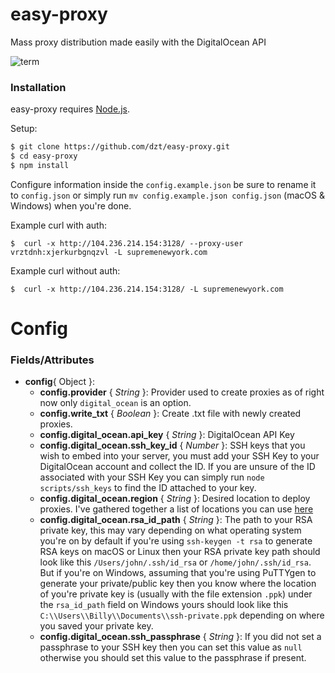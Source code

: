 # easy-proxy
Mass proxy distribution made easily with the DigitalOcean API

![term](http://i.imgur.com/0hcZt01.png)

### Installation

easy-proxy requires [Node.js](http://nodejs.org/).

Setup:

```sh
$ git clone https://github.com/dzt/easy-proxy.git
$ cd easy-proxy
$ npm install
```

Configure information inside the `config.example.json` be sure to rename it to `config.json` or simply run `mv config.example.json config.json` (macOS & Windows) when you're done.

Example curl with auth:

```
$  curl -x http://104.236.214.154:3128/ --proxy-user vrztdnh:xjerkurbgnqzvl -L supremenewyork.com
```

Example curl without auth:

```
$  curl -x http://104.236.214.154:3128/ -L supremenewyork.com
```

# Config

### Fields/Attributes
* **config**{ Object }:
  * **config.provider** {  _String_ }: Provider used to create proxies as of right now only `digital_ocean` is an option.
  * **config.write_txt** {  _Boolean_ }: Create .txt file with newly created proxies. 
  * **config.digital_ocean.api_key** {  _String_ }: DigitalOcean API Key
  * **config.digital_ocean.ssh_key_id** {  _Number_ }: SSH keys that you wish to embed into your server, you must add your SSH Key to your DigitalOcean account and collect the ID. If you are unsure of the ID associated with your SSH Key you can simply run `node scripts/ssh_keys` to find the ID attached to your key.
  * **config.digital_ocean.region** {  _String_ }: Desired location to deploy proxies. I've gathered together a list of locations you can use [here](https://gist.github.com/dzt/8499a5f3ee0e3fc390891c64f737d3c6)
  * **config.digital_ocean.rsa_id_path** {  _String_ }: The path to your RSA private key, this may vary depending on what operating system you're on by default if you're using `ssh-keygen -t rsa` to generate RSA keys on macOS or Linux then your RSA private key path should look like this `/Users/john/.ssh/id_rsa` or `/home/john/.ssh/id_rsa`. But if you're on Windows, assuming that you're using PuTTYgen to generate your private/public key then you know where the location of you're private key is (usually with the file extension `.ppk`) under the `rsa_id_path` field on Windows yours should look like this `C:\\Users\\Billy\\Documents\\ssh-private.ppk` depending on where you saved your private key.
  * **config.digital_ocean.ssh_passphrase** {  _String_ }: If you did not set a passphrase to your SSH key then you can set this value as `null` otherwise you should set this value to the passphrase if present.

